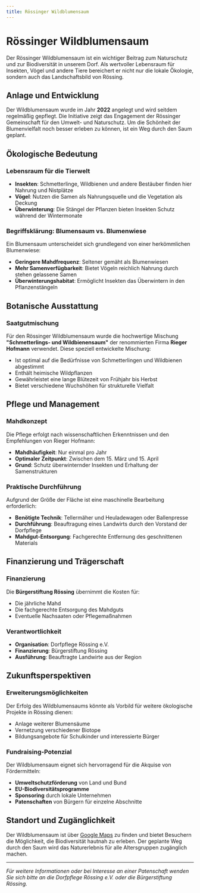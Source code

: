 ```yaml
---
title: Rössinger Wildblumensaum
---
```


# Rössinger Wildblumensaum

Der Rössinger Wildblumensaum ist ein wichtiger Beitrag zum Naturschutz und zur Biodiversität in unserem Dorf. Als wertvoller Lebensraum für Insekten, Vögel und andere Tiere bereichert er nicht nur die lokale Ökologie, sondern auch das Landschaftsbild von Rössing.

## Anlage und Entwicklung

Der Wildblumensaum wurde im Jahr **2022** angelegt und wird seitdem regelmäßig gepflegt. Die Initiative zeigt das Engagement der Rössinger Gemeinschaft für den Umwelt- und Naturschutz. Um die Schönheit der Blumenvielfalt noch besser erleben zu können, ist ein Weg durch den Saum geplant.

## Ökologische Bedeutung

### Lebensraum für die Tierwelt
- **Insekten**: Schmetterlinge, Wildbienen und andere Bestäuber finden hier Nahrung und Nistplätze
- **Vögel**: Nutzen die Samen als Nahrungsquelle und die Vegetation als Deckung
- **Überwinterung**: Die Stängel der Pflanzen bieten Insekten Schutz während der Wintermonate

### Begriffsklärung: Blumensaum vs. Blumenwiese
Ein Blumensaum unterscheidet sich grundlegend von einer herkömmlichen Blumenwiese:
- **Geringere Mahdfrequenz**: Seltener gemäht als Blumenwiesen
- **Mehr Samenverfügbarkeit**: Bietet Vögeln reichlich Nahrung durch stehen gelassene Samen
- **Überwinterungshabitat**: Ermöglicht Insekten das Überwintern in den Pflanzenstängeln

## Botanische Ausstattung

### Saatgutmischung
Für den Rössinger Wildblumensaum wurde die hochwertige Mischung **"Schmetterlings- und Wildbienensaum"** der renommierten Firma **Rieger Hofmann** verwendet. Diese speziell entwickelte Mischung:
- Ist optimal auf die Bedürfnisse von Schmetterlingen und Wildbienen abgestimmt
- Enthält heimische Wildpflanzen
- Gewährleistet eine lange Blütezeit von Frühjahr bis Herbst
- Bietet verschiedene Wuchshöhen für strukturelle Vielfalt

## Pflege und Management

### Mahdkonzept
Die Pflege erfolgt nach wissenschaftlichen Erkenntnissen und den Empfehlungen von Rieger Hofmann:
- **Mahdhäufigkeit**: Nur einmal pro Jahr
- **Optimaler Zeitpunkt**: Zwischen dem 15. März und 15. April
- **Grund**: Schutz überwinternder Insekten und Erhaltung der Samenstrukturen

### Praktische Durchführung
Aufgrund der Größe der Fläche ist eine maschinelle Bearbeitung erforderlich:
- **Benötigte Technik**: Tellermäher und Heuladewagen oder Ballenpresse
- **Durchführung**: Beauftragung eines Landwirts durch den Vorstand der Dorfpflege
- **Mahdgut-Entsorgung**: Fachgerechte Entfernung des geschnittenen Materials

## Finanzierung und Trägerschaft

### Finanzierung
Die **Bürgerstiftung Rössing** übernimmt die Kosten für:
- Die jährliche Mahd
- Die fachgerechte Entsorgung des Mahdguts
- Eventuelle Nachsaaten oder Pflegemaßnahmen

### Verantwortlichkeit
- **Organisation**: Dorfpflege Rössing e.V.
- **Finanzierung**: Bürgerstiftung Rössing
- **Ausführung**: Beauftragte Landwirte aus der Region

## Zukunftsperspektiven

### Erweiterungsmöglichkeiten
Der Erfolg des Wildblumensaums könnte als Vorbild für weitere ökologische Projekte in Rössing dienen:
- Anlage weiterer Blumensäume
- Vernetzung verschiedener Biotope
- Bildungsangebote für Schulkinder und interessierte Bürger

### Fundraising-Potenzial
Der Wildblumensaum eignet sich hervorragend für die Akquise von Fördermitteln:
- **Umweltschutzförderung** von Land und Bund
- **EU-Biodiversitätsprogramme**
- **Sponsoring** durch lokale Unternehmen
- **Patenschaften** von Bürgern für einzelne Abschnitte

## Standort und Zugänglichkeit

Der Wildblumensaum ist über [Google Maps](https://goo.gl/maps/LYvsj8V6xDXahSew9) zu finden und bietet Besuchern die Möglichkeit, die Biodiversität hautnah zu erleben. Der geplante Weg durch den Saum wird das Naturerlebnis für alle Altersgruppen zugänglich machen.

---

*Für weitere Informationen oder bei Interesse an einer Patenschaft wenden Sie sich bitte an die Dorfpflege Rössing e.V. oder die Bürgerstiftung Rössing.*
